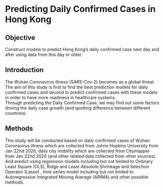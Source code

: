 # Predicting Daily Confirmed Cases in Hong Kong
## Objective
Construct models to predict Hong Kong’s daily confirmed case next day and after using data from this day or older.
## Introduction
The Wuhan Coronavirus illness (SARS-Cov-2) becomes as a global threat. The aim of this study is first to find the best prediction models for daily confirmed cases and second to predict confirmed cases with these models in order to have more readiness in healthcare systems.<br/>
Through predicting the Daily Confirmed Case, we may find out some factors driving the daily case growth (and spotting difference between different countries).
## Methods
This study will be conducted based on daily confirmed cases of Wuhan Coronavirus illness which are collected from Johns Hopkins University from Jan 22nd 2020, daily city mobility which are collected from Citymapper from Jan 22nd 2020 (and other related data collected from other sources). And predict using regression models including but not limited to Ordinary Least Square (OLS), Ridge and Least Absolute Shrinkage and Selection Operator (Lasso) , time series model including but not limited to Autoregressive Integrated Moving Average (ARIMA) and other possible methods.
